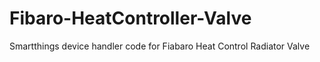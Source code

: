 # Fibaro-HeatController-Valve
Smartthings device handler code for Fiabaro Heat Control Radiator Valve
